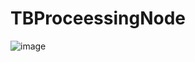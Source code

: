 # TBProceessingNode

![image](https://github.com/TBCounter/TBProceessingNode/assets/35338204/8d1cf793-a6f2-4495-8faa-4371639464ef)
